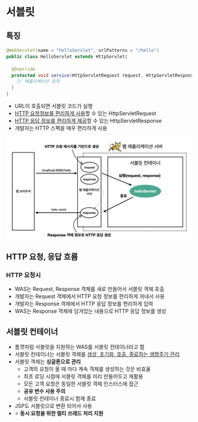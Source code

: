 # 서블릿



## 특징

~~~java
@WebServlet(name = "helloServlet", urlPatterns = "/hello")
public class HelloServlet extends HttpServlet{
  
  @Override
  protected void service(HttpServletRequest request, HttpServletResponse response){
    // 애플리케이션 로직
  }
}
~~~

- URL이 호출되면 서블릿 코드가 실행
- <u>HTTP 요청정보를 편리하게 사용</u>할 수 있는 HttpServletRequest
- <u>HTTP 응답 정보를 편리하게 제공</u>할 수 있는 HttpServletResponse
- 개발자는 HTTP 스펙을 매우 편리하게 사용

![스크린샷 2021-12-05 오후 9.03.50](img/servlet.png)



## HTTP 요청, 응답 흐름

### HTTP 요청시

- WAS는 Request, Response 객체를 새로 만들어서 서블릿 객체 호출
- 개발자는 Request 객체에서 HTTP 요청 정보를 편리하게 꺼내서 사용
- 개발자는 Response 객체에서 HTTP 응답 정보를 편리하게 입력
- WAS는 Response 객체에 담겨있는 내용으로 HTTP 응답 정보를 생성



## 서블릿 컨테이너

- 톰캣처럼 서블릿을 지원하는 WAS를 서블릿 컨테이너라고 함
- 서블릿 컨테이너는 서블릿 객체를 <u>생성, 초기화, 호출, 종료하는 생명주기 관리</u>
- 서블릿 객체는 **싱글톤으로 관리**
  - 고객의 요청이 올 때 마다 계속 객체를 생성하는 것은 비효율
  - 최초 로딩 시점에 서블릿 객체를 미리 만들어두고 재활용
  - 모든 고객 요청은 동일한 서블릿 객체 인스터스에 접근
  - **공유 변수 사용 주의**
  - 서블릿 컨테이너 종료시 함께 종료
- JSP도 서블릿으로 변환 되어서 사용
- ⭐️ **동시 요청을 위한 멀티 쓰레드 처리 지원**

